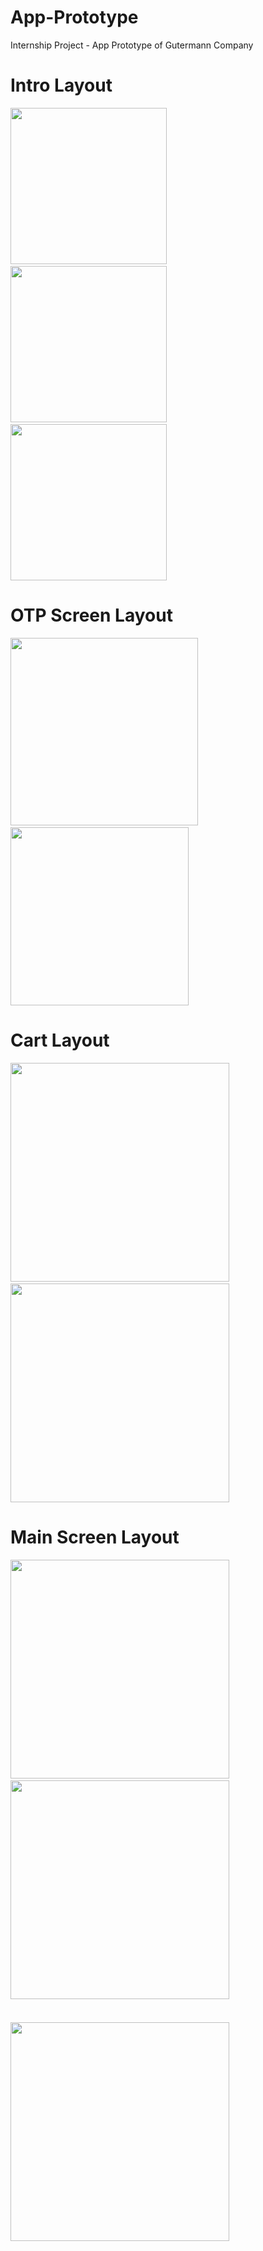 # App-Prototype
Internship Project - App Prototype of Gutermann Company
# Intro Layout
<img src = "https://github.com/Govind-Yadav/App-Prototype/blob/master/Intro1.png" width="250">&nbsp;&nbsp;&nbsp;&nbsp;&nbsp;<img src ="https://github.com/Govind-Yadav/App-Prototype/blob/master/Intro2.png" width="250">&nbsp;&nbsp;&nbsp;&nbsp;&nbsp;<img src ="https://github.com/Govind-Yadav/App-Prototype/blob/master/Intro3.png" width="250">
# OTP Screen Layout
<img src = "https://github.com/Govind-Yadav/App-Prototype/blob/master/OTP%20Screen1.png" width="300">&nbsp;&nbsp;&nbsp;&nbsp;&nbsp;<img src ="https://github.com/Govind-Yadav/App-Prototype/blob/master/OTP%20Screen2.png" width="285">
# Cart Layout
<img src = "https://github.com/Govind-Yadav/App-Prototype/blob/master/Cart.png" width="350">&nbsp;&nbsp;&nbsp;&nbsp;&nbsp;<img src ="https://github.com/Govind-Yadav/App-Prototype/blob/master/Cart-Delete.png" width="350">
# Main Screen Layout
<img src = "https://github.com/Govind-Yadav/App-Prototype/blob/master/MainScreen-Clothing.png" width="350">&nbsp;&nbsp;&nbsp;&nbsp;&nbsp;<img src ="https://github.com/Govind-Yadav/App-Prototype/blob/master/MainScreen-Shoes.png" width="350">&nbsp;&nbsp;&nbsp;&nbsp;&nbsp;<br><br><br><img src ="https://github.com/Govind-Yadav/App-Prototype/blob/master/MainScreen-Textile.png" width="350">

